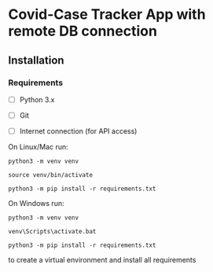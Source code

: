 # Covid-Case Tracker App with remote DB connection

## Installation

### Requirements

- [ ] Python 3.x

- [ ] Git

- [ ] Internet connection (for API access)

On Linux/Mac run:

```
python3 -m venv venv

source venv/bin/activate

python3 -m pip install -r requirements.txt
```

On Windows run:

```
python3 -m venv venv

venv\Scripts\activate.bat

python3 -m pip install -r requirements.txt
```

to create a virtual environment and install all requirements
